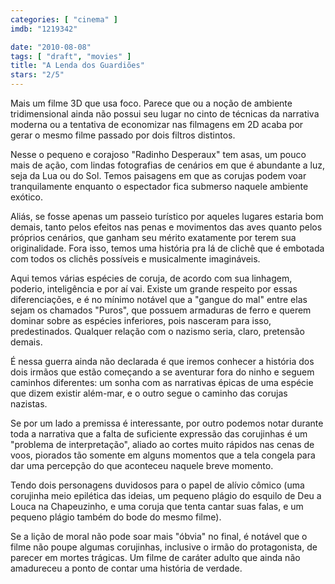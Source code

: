 ```yaml
---
categories: [ "cinema" ]
imdb: "1219342"

date: "2010-08-08"
tags: [ "draft", "movies" ]
title: "A Lenda dos Guardiões"
stars: "2/5"
---
```

Mais um filme 3D que usa foco. Parece que ou a noção de ambiente tridimensional ainda não possui seu lugar no cinto de técnicas da narrativa moderna ou a tentativa de economizar nas filmagens em 2D acaba por gerar o mesmo filme passado por dois filtros distintos.

Nesse o pequeno e corajoso "Radinho Desperaux" tem asas, um pouco mais de ação, com lindas fotografias de cenários em que é abundante a luz, seja da Lua ou do Sol. Temos paisagens em que as corujas podem voar tranquilamente enquanto o espectador fica submerso naquele ambiente exótico.

Aliás, se fosse apenas um passeio turístico por aqueles lugares estaria bom demais, tanto pelos efeitos nas penas e movimentos das aves quanto pelos próprios cenários, que ganham seu mérito exatamente por terem sua originalidade. Fora isso, temos uma história pra lá de clichê que é embotada com todos os clichês possíveis e musicalmente imagináveis.

Aqui temos várias espécies de coruja, de acordo com sua linhagem, poderio, inteligência e por aí vai. Existe um grande respeito por essas diferenciações, e é no mínimo notável que a "gangue do mal" entre elas sejam os chamados "Puros", que possuem armaduras de ferro e querem dominar sobre as espécies inferiores, pois nasceram para isso, predestinados. Qualquer relação com o nazismo seria, claro, pretensão demais.

É nessa guerra ainda não declarada é que iremos conhecer a história dos dois irmãos que estão começando a se aventurar fora do ninho e seguem caminhos diferentes: um sonha com as narrativas épicas de uma espécie que dizem existir além-mar, e o outro segue o caminho das corujas nazistas.

Se por um lado a premissa é interessante, por outro podemos notar durante toda a narrativa que a falta de suficiente expressão das corujinhas é um "problema de interpretação", aliado ao cortes muito rápidos nas cenas de voos, piorados tão somente em alguns momentos que a tela congela para dar uma percepção do que aconteceu naquele breve momento.

Tendo dois personagens duvidosos para o papel de alívio cômico (uma corujinha meio epilética das ideias, um pequeno plágio do esquilo de Deu a Louca na Chapeuzinho, e uma coruja que tenta cantar suas falas, e um pequeno plágio também do bode do mesmo filme).

Se a lição de moral não pode soar mais "óbvia" no final, é notável que o filme não poupe algumas corujinhas, inclusive o irmão do protagonista, de parecer em mortes trágicas. Um filme de caráter adulto que ainda não amadureceu a ponto de contar uma história de verdade.
